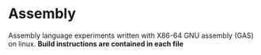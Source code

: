# Assembly
Assembly language experiments written with X86-64 GNU assembly (GAS) on linux. **Build instructions are contained in each file**